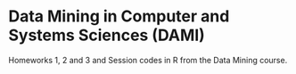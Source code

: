 # Data Mining in Computer and Systems Sciences (DAMI)

Homeworks 1, 2 and 3 and Session codes in R from the Data Mining course. 
